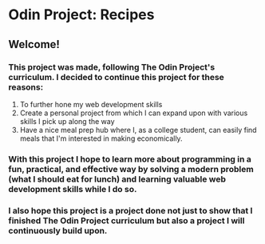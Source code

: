 # Odin Project: Recipes
## Welcome!
### This project was made, following The Odin Project's curriculum. I decided to continue this project for these reasons:
1. To further hone my web development skills
2. Create a personal project from which I can expand upon with various skills I pick up along the way
3. Have a nice meal prep hub where I, as a college student, can easily find meals that I'm interested in making economically. 
### With this project I hope to learn more about programming in a fun, practical, and effective way by solving a modern problem (what I should eat for lunch) and learning valuable web development skills while I do so. 
### I also hope this project is a project done not just to show that I finished The Odin Project curriculum but also a project I will continuously build upon.
